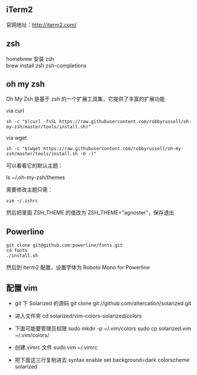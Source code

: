 ## iTerm2

官网地址：http://iterm2.com/

## zsh

homebrew 安装 zsh  
brew install zsh zsh-completions

## oh my zsh

Oh My Zsh 是基于 zsh 的一个扩展工具集，它提供了丰富的扩展功能

via curl

```
sh -c "$(curl -fsSL https://raw.githubusercontent.com/robbyrussell/oh-my-zsh/master/tools/install.sh)"
```

via wget

```
sh -c "$(wget https://raw.githubusercontent.com/robbyrussell/oh-my-zsh/master/tools/install.sh -O -)"
```

可以看看它的默认主题：

ls ~/.oh-my-zsh/themes

需要修改主题只需：

```
vim ~/.zshrc
```

然后把里面 ZSH_THEME 的值改为 ZSH_THEME="agnoster"，保存退出

## Powerline

```
git clone git@github.com:powerline/fonts.git
cd fonts
./install.sh
```

然后到 iterm2 配置，设置字体为 Roboto Mono for Powerline

## 配置 vim

- git 下 Solarized 的源码
  git clone git://github.com/altercation/solarized.git

- 进入文件夹
  cd solarized/vim-colors-solarized/colors

- 下面可能要管理员权限
  sudo mkdir -p ~/.vim/colors
  sudo cp solarized.vim ~/.vim/colors/

- 创建.vimrc 文件
  sudo vim ~/.vimrc

- 把下面这三行复制进去
  syntax enable
  set background=dark
  colorscheme solarized
